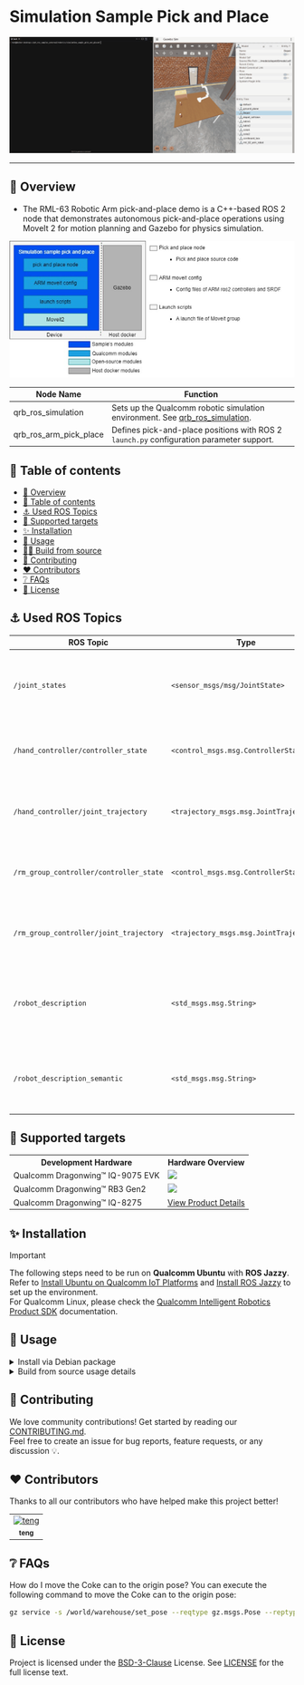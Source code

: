 

<div >
  <h1>Simulation Sample Pick and Place</h1>
</div>

![](./resource/pick_and_place.gif)

---

## 👋 Overview

- The RML-63 Robotic Arm pick-and-place demo is a C++-based ROS 2 node that demonstrates autonomous pick-and-place operations using MoveIt 2 for motion planning and Gazebo for physics simulation.

![image-20250723181610392](./resource/pick_and_place_architecture.jpg)

| Node Name                                                    | Function                                                     |
| ------------------------------------------------------------ | ------------------------------------------------------------ |
| qrb_ros_simulation | Sets up the Qualcomm robotic simulation environment. See [qrb_ros_simulation](https://github.com/qualcomm-qrb-ros/qrb_ros_simulation). |
| qrb_ros_arm_pick_place     | Defines pick-and-place positions with ROS 2 `launch.py` configuration parameter support. |


## 🔎 Table of contents

- [👋 Overview](#-overview)
- [🔎 Table of contents](#-table-of-contents)
- [⚓ Used ROS Topics](#-used-ros-topics)
- [🎯 Supported targets](#-supported-targets)
- [✨ Installation](#-installation)
- [🚀 Usage](#-usage)
- [👨‍💻 Build from source](#-build-from-source)
- [🤝 Contributing](#-contributing)
- [❤️ Contributors](#️-contributors)
- [❔ FAQs](#-faqs)
- [📜 License](#-license)

## ⚓ Used ROS Topics 

| ROS Topic                       | Type                                          | Description                    |
| ------------------------------- | --------------------------------------------- | ------------------------------ |
| `/joint_states`                   | `<sensor_msgs/msg/JointState> `                   | 	Real-time joint position, velocity, and effort data for all robot joints              |
| `/hand_controller/controller_state` | `<control_msgs.msg.ControllerState>` |	Current state and status information of the gripper controller |
| `/hand_controller/joint_trajectory` |	`<trajectory_msgs.msg.JointTrajectory>` |	Trajectory commands sent to gripper joints for motion execution |
| `/rm_group_controller/controller_state` |	`<control_msgs.msg.ControllerState>` |	Current state and status information of the robotic arm controller |
| `/rm_group_controller/joint_trajectory` |	`<trajectory_msgs.msg.JointTrajectory>` |	Trajectory commands sent to arm joints for motion execution |
| `/robot_description` |	`<std_msgs.msg.String>` |	URDF robot description in XML format for robot modeling and visualization |
| `/robot_description_semantic` |	`<std_msgs.msg.String>` |	SRDF semantic robot description for MoveIt planning and configuration |

## 🎯 Supported targets

<table>
  <tr>
    <th>Development Hardware</th>
    <th>Hardware Overview</th>
  </tr>
  <tr>
    <td>Qualcomm Dragonwing™ IQ-9075 EVK</td>
    <td>
      <a href="https://www.qualcomm.com/products/internet-of-things/industrial-processors/iq9-series/iq-9075">
        <img src="https://s7d1.scene7.com/is/image/dmqualcommprod/dragonwing-IQ-9075-EVK?$QC_Responsive$&fmt=png-alpha" width="160">
      </a>
    </td>
  </tr>
  <tr>
    <td>Qualcomm Dragonwing™ RB3 Gen2</td>
    <td>
      <a href="https://www.qualcomm.com/products/internet-of-things/industrial-processors/rb3-series/rb3-gen2">
        <img src="https://s7d1.scene7.com/is/image/dmqualcommprod/rb3-vision-kit-1" width="160">
      </a>
    </td>
  </tr>
    <tr>
    <td>Qualcomm Dragonwing™ IQ-8275</td>
    <td>
      <a href="https://www.qualcomm.com/products/internet-of-things/industrial-processors/iq8-series">View Product Details</a>
    </td>
  </tr>
</table>

## ✨ Installation

> [!IMPORTANT]
> The following steps need to be run on **Qualcomm Ubuntu** with **ROS Jazzy**.<br>
> Refer to [Install Ubuntu on Qualcomm IoT Platforms](https://ubuntu.com/download/qualcomm-iot) and [Install ROS Jazzy](https://docs.ros.org/en/jazzy/index.html) to set up the environment. <br>
> For Qualcomm Linux, please check the [Qualcomm Intelligent Robotics Product SDK](https://docs.qualcomm.com/bundle/publicresource/topics/80-70018-265/introduction_1.html?vproduct=1601111740013072&version=1.4&facet=Qualcomm%20Intelligent%20Robotics%20Product%20(QIRP)%20SDK) documentation.

## 🚀 Usage

<details>
  <summary>Install via Debian package</summary>

1. Prerequisites

- Add qcom ppa repository source:
```bash
sudo add-apt-repository ppa:ubuntu-qcom-iot/qcom-ppa
sudo add-apt-repository ppa:ubuntu-qcom-iot/qirp
sudo apt update
```

- Install the pick-and-place Debian package: 
```bash
sudo apt install -y ros-jazzy-simulation-sample-pick-and-place ros-jazzy-moveit qcom-adreno-dev
```

2. Launch Gazebo on the host Docker container

- Please refer to the Quick Start of [QRB ROS Simulation](https://github.com/qualcomm-qrb-ros/qrb_ros_simulation) to launch `QRB Robot ARM` on the host. Use the same local network and `ROS_DOMAIN_ID` to ensure devices can communicate via ROS.

- You can launch Gazebo with the following command:
```bash
source install/setup.bash
export ROS_DOMAIN_ID=55
ros2 launch qrb_ros_sim_gazebo gazebo_rml_63_gripper.launch.py world_model:=warehouse initial_x:=2.2 initial_y:=-2 initial_z:=1.025 initial_yaw:=3.14159 initial_pitch:=0.0 initial_roll:=0.0 use_sim_time:=true
```

- Click the `Play` button in Gazebo after the world environment renders, open another terminal, and use the following command to launch the controller:
```bash
source install/setup.bash
export ROS_DOMAIN_ID=55
ros2 launch qrb_ros_sim_gazebo gazebo_rml_63_gripper_load_controller.launch.py
``` 

- After starting Gazebo in the host Docker container, you can run the pick-and-place node.

3. Run the pick-and-place node

- You can launch the MoveIt 2 configuration and demo launch file to start the arm motion:
```bash
source /opt/ros/jazzy/setup.bash
export ROS_DOMAIN_ID=55
ros2 launch simulation_sample_pick_and_place simulation_sample_pick_and_place.launch.py
```

- If the ROS node launches successfully, you'll see a log starting with `[move_group-1] You can start planning now!`. Open another terminal and use the following command to start the pick-and-place node:
```bash
source /opt/ros/jazzy/setup.bash
export ROS_DOMAIN_ID=55
ros2 run simulation_sample_pick_and_place qrb_ros_arm_pick_place
```

- You can then view the arm executing the pick-and-place operation in Gazebo.

</details>

<details>
  <summary>Build from source usage details</summary>

## 👨‍💻 Build from source

1. Prerequisites

- Install ROS dependencies:
```bash
sudo apt update
sudo apt-get install -y qcom-adreno-dev
sudo apt install -y ros-jazzy-moveit
sudo apt install -y ros-dev-tools
sudo rosdep init
rosdep update
``` 

2. Launch Gazebo on the host Docker container

- Please refer to the Quick Start of [QRB ROS Simulation](https://github.com/qualcomm-qrb-ros/qrb_ros_simulation) to launch `QRB Robot ARM` on the host. Use the same local network and `ROS_DOMAIN_ID` to ensure devices can communicate via ROS.

- You can launch Gazebo with the following command:
```bash
source install/setup.bash
export ROS_DOMAIN_ID=55
ros2 launch qrb_ros_sim_gazebo gazebo_rml_63_gripper.launch.py world_model:=warehouse initial_x:=2.2 initial_y:=-2 initial_z:=1.025 initial_yaw:=3.14159 initial_pitch:=0.0 initial_roll:=0.0 use_sim_time:=true
```

- Click the `Play` button in Gazebo after the world environment renders, open another terminal, and use the following command to launch the controller:
```bash
source install/setup.bash
export ROS_DOMAIN_ID=55
ros2 launch qrb_ros_sim_gazebo gazebo_rml_63_gripper_load_controller.launch.py
``` 

- After starting Gazebo in the host Docker container, you can run the pick-and-place node.

3. Download source code from the qrb-ros-sample repository:

```bash
mkdir -p ~/qrb_ros_sample_ws/src && cd ~/qrb_ros_sample_ws/src
git clone -b jazzy-rel https://github.com/qualcomm-qrb-ros/qrb_ros_samples.git
```

- Build the sample from source code:
```bash
cd ~/qrb_ros_sample_ws/src/qrb_ros_samples/robotics/simulation_sample_pick_and_place
rosdep install -i --from-path ./ --rosdistro jazzy -y
source /opt/ros/jazzy/setup.bash
colcon build

```

4. Run the pick-and-place node

- You can launch the MoveIt 2 configuration and demo launch file to start the arm motion:
```bash
source install/setup.bash
export ROS_DOMAIN_ID=55
ros2 launch simulation_sample_pick_and_place simulation_sample_pick_and_place.launch.py
```

- If the ROS node launches successfully, you'll see a log starting with `[move_group-1] You can start planning now!`. Open another terminal and use the following command to start the pick-and-place node:
```bash
source install/setup.bash
export ROS_DOMAIN_ID=55
ros2 run simulation_sample_pick_and_place qrb_ros_arm_pick_place
```

- You can then view the arm executing the pick-and-place operation in Gazebo.

</details>

## 🤝 Contributing

We love community contributions! Get started by reading our [CONTRIBUTING.md](CONTRIBUTING.md).<br>
Feel free to create an issue for bug reports, feature requests, or any discussion 💡.

## ❤️ Contributors

Thanks to all our contributors who have helped make this project better!

<table>
  <tr>
    <td style="text-align: center;">
      <a href="https://github.com/DotaIsMind">
        <img src="https://github.com/DotaIsMind.png" width="100" height="100" alt="teng"/>
        <br />
        <sub><b>teng</b></sub>
      </a>
    </td>
  </tr>
</table>


## ❔ FAQs
How do I move the Coke can to the origin pose?
You can execute the following command to move the Coke can to the origin pose:
```bash
gz service -s /world/warehouse/set_pose --reqtype gz.msgs.Pose --reptype gz.msgs.Boolean --timeout 1000 --req 'name: "coke1", position: { x: 3, y: -2.0, z: 1.02 }, orientation: { x: 0.0, y: 0.0, z: 0.0, w: 1.0 }'
```

## 📜 License

Project is licensed under the [BSD-3-Clause](https://spdx.org/licenses/BSD-3-Clause.html) License. See [LICENSE](../../LICENSE) for the full license text.